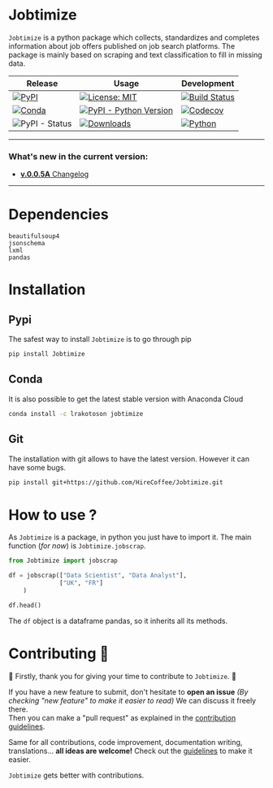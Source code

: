# Jobtimize
`Jobtimize` is a python package which collects, standardizes and completes information about job offers published on job search platforms.
The package is mainly based on scraping and text classification to fill in missing data.


|Release|Usage|Development|
|---	|---  |---	      |
|[![PyPI](https://img.shields.io/pypi/v/Jobtimize?logo=PyPI&style=for-the-badge&labelColor=%233775A9&logoColor=white)](https://pypi.org/project/Jobtimize/)|[![License: MIT](https://img.shields.io/badge/License-MIT-yellow.svg?style=for-the-badge)](https://opensource.org/licenses/MIT)|[![Build Status](https://img.shields.io/travis/com/HireCoffee/Jobtimize/master.svg?style=for-the-badge&logo=Travis-CI&logoColor=white)](https://travis-ci.com/HireCoffee/Jobtimize)|
|[![Conda](https://img.shields.io/conda/v/lrakotoson/jobtimize?label=CONDA&logo=anaconda&style=for-the-badge)](https://anaconda.org/lrakotoson/jobtimize)|[![PyPI - Python Version](https://img.shields.io/pypi/pyversions/Jobtimize?logo=python&logoColor=yellow&style=for-the-badge)](https://pypi.org/project/Jobtimize/)|[![Codecov](https://img.shields.io/codecov/c/gh/HireCoffee/Jobtimize?logo=Codecov&style=for-the-badge)](https://codecov.io/gh/HireCoffee/Jobtimize/)|
|![PyPI - Status](https://img.shields.io/pypi/status/Jobtimize?style=for-the-badge)|[![Downloads](https://img.shields.io/badge/dynamic/xml?label=DOWNLOADS&query=%2F%2F*[last()]%2F*[%40textLength%3D%27134.0%27%20and%20%40y%3D%27140%27]%2Ftext()&url=https%3A%2F%2Fpepy.tech%2Fbadge%2Fjobtimize&style=for-the-badge)](https://pepy.tech/project/Jobtimize)	|[![Python](https://img.shields.io/badge/Made%20with-Python-blue?style=for-the-badge&logo=python&labelColor=yellow)](https://www.python.org/)|

---
### What's new in the current version:
- [**v.0.0.5A** Changelog](https://github.com/HireCoffee/Jobtimize/blob/master/CHANGELOG.md)

---
# Dependencies

```
beautifulsoup4
jsonschema
lxml
pandas
```

# Installation
## Pypi
The safest way to install `Jobtimize` is to go through pip
```bash
pip install Jobtimize
```

## Conda
It is also possible to get the latest stable version with Anaconda Cloud
```bash
conda install -c lrakotoson jobtimize
```

## Git
The installation with git allows to have the latest version. However it can have some bugs.
```bash
pip install git+https://github.com/HireCoffee/Jobtimize.git
```

# How to use ?
As `Jobtimize` is a package, in python you just have to import it.
The main function (*for now*) is `Jobtimize.jobscrap`.
```python
from Jobtimize import jobscrap

df = jobscrap(["Data Scientist", "Data Analyst"],
              ["UK", "FR"]
    )

df.head()
```
The `df` object is a dataframe pandas, so it inherits all its methods.

# Contributing 🤝
🎊 Firstly, thank you for giving your time to contribute to `Jobtimize`. 🎊

If you have a new feature to submit, don't hesitate to **open an issue** _(By checking "new feature" to make it easier to read)_ We can discuss it freely there.  
Then you can make a "pull request" as explained in the [contribution guidelines](https://github.com/HireCoffee/Jobtimize/blob/master/docs/CONTRIBUTING.md).

Same for all contributions, code improvement, documentation writing, translations... **all ideas are welcome!** Check out the [guidelines](https://github.com/HireCoffee/Jobtimize/blob/master/docs/CONTRIBUTING.md) to make it easier.

`Jobtimize` gets better with contributions.
